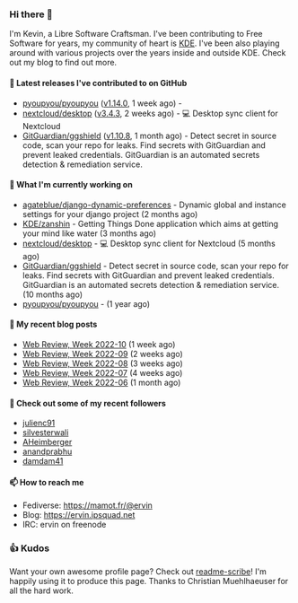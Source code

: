 ### Hi there 👋

I'm Kevin, a Libre Software Craftsman. I've been contributing to Free Software for years,
my community of heart is [KDE](https://kde.org). I've been also playing around with various
projects over the years inside and outside KDE. Check out my blog to find out more.

#### 🔭 Latest releases I've contributed to on GitHub

- [pyoupyou/pyoupyou](https://github.com/pyoupyou/pyoupyou) ([v1.14.0](https://github.com/pyoupyou/pyoupyou/releases/tag/v1.14.0), 1 week ago) - 
- [nextcloud/desktop](https://github.com/nextcloud/desktop) ([v3.4.3](https://github.com/nextcloud/desktop/releases/tag/v3.4.3), 2 weeks ago) - 💻 Desktop sync client for Nextcloud
- [GitGuardian/ggshield](https://github.com/GitGuardian/ggshield) ([v1.10.8](https://github.com/GitGuardian/ggshield/releases/tag/v1.10.8), 1 month ago) - Detect secret in source code, scan your repo for leaks. Find secrets with GitGuardian and prevent leaked credentials. GitGuardian is an automated secrets detection &amp; remediation service.

#### 🌱 What I'm currently working on

- [agateblue/django-dynamic-preferences](https://github.com/agateblue/django-dynamic-preferences) - Dynamic global and instance settings for your django project (2 months ago)
- [KDE/zanshin](https://github.com/KDE/zanshin) - Getting Things Done application which aims at getting your mind like water (3 months ago)
- [nextcloud/desktop](https://github.com/nextcloud/desktop) - 💻 Desktop sync client for Nextcloud (5 months ago)
- [GitGuardian/ggshield](https://github.com/GitGuardian/ggshield) - Detect secret in source code, scan your repo for leaks. Find secrets with GitGuardian and prevent leaked credentials. GitGuardian is an automated secrets detection &amp; remediation service. (10 months ago)
- [pyoupyou/pyoupyou](https://github.com/pyoupyou/pyoupyou) -  (1 year ago)

#### 📜 My recent blog posts

- [Web Review, Week 2022-10](https://ervin.ipsquad.net/blog/2022/03/11/web-review-week-2022-10/) (1 week ago)
- [Web Review, Week 2022-09](https://ervin.ipsquad.net/blog/2022/03/04/web-review-week-2022-09/) (2 weeks ago)
- [Web Review, Week 2022-08](https://ervin.ipsquad.net/blog/2022/02/25/web-review-week-2022-08/) (3 weeks ago)
- [Web Review, Week 2022-07](https://ervin.ipsquad.net/blog/2022/02/18/web-review-week-2022-07/) (4 weeks ago)
- [Web Review, Week 2022-06](https://ervin.ipsquad.net/blog/2022/02/11/web-review-week-2022-06/) (1 month ago)

#### 👯 Check out some of my recent followers

- [julienc91](https://github.com/julienc91)
- [silvesterwali](https://github.com/silvesterwali)
- [AHeimberger](https://github.com/AHeimberger)
- [anandprabhu](https://github.com/anandprabhu)
- [damdam41](https://github.com/damdam41)

#### 📫 How to reach me

- Fediverse: https://mamot.fr/@ervin
- Blog: https://ervin.ipsquad.net
- IRC: ervin on freenode

### 👍 Kudos

Want your own awesome profile page? Check out [readme-scribe](https://github.com/muesli/readme-scribe)!
I'm happily using it to produce this page. Thanks to Christian Muehlhaeuser for all the hard work.


